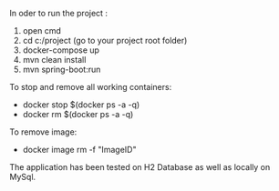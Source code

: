 
In oder to run the project :

1. open cmd
2. cd c:/project (go to your project root folder)
3. docker-compose up
4. mvn clean install
5. mvn spring-boot:run

To stop and remove all working containers:
- docker stop $(docker ps -a -q)
- docker rm $(docker ps -a -q)

To remove image:
- docker image rm -f "ImageID"

The application has been tested on H2 Database as well as locally on MySql. 


